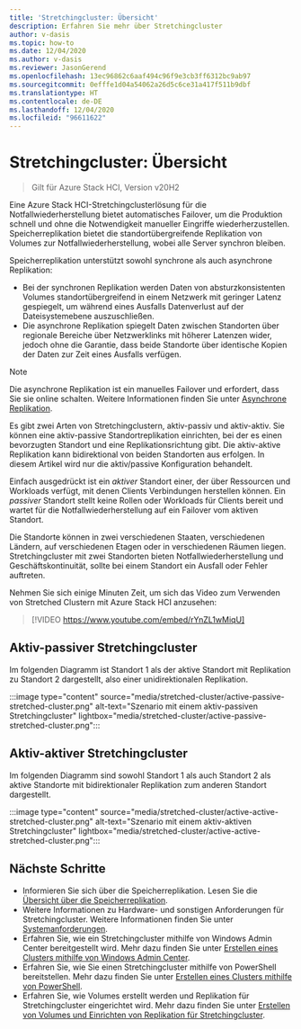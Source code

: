 ```yaml
---
title: 'Stretchingcluster: Übersicht'
description: Erfahren Sie mehr über Stretchingcluster
author: v-dasis
ms.topic: how-to
ms.date: 12/04/2020
ms.author: v-dasis
ms.reviewer: JasonGerend
ms.openlocfilehash: 13ec96862c6aaf494c96f9e3cb3ff6312bc9ab97
ms.sourcegitcommit: 0efffe1d04a54062a26d5c6ce31a417f511b9dbf
ms.translationtype: HT
ms.contentlocale: de-DE
ms.lasthandoff: 12/04/2020
ms.locfileid: "96611622"
---
```

# <a name="stretched-clusters-overview"></a>Stretchingcluster: Übersicht

> Gilt für Azure Stack HCI, Version v20H2

Eine Azure Stack HCI-Stretchingclusterlösung für die Notfallwiederherstellung bietet automatisches Failover, um die Produktion schnell und ohne die Notwendigkeit manueller Eingriffe wiederherzustellen. Speicherreplikation bietet die standortübergreifende Replikation von Volumes zur Notfallwiederherstellung, wobei alle Server synchron bleiben.

Speicherreplikation unterstützt sowohl synchrone als auch asynchrone Replikation:

- Bei der synchronen Replikation werden Daten von absturzkonsistenten Volumes standortübergreifend in einem Netzwerk mit geringer Latenz gespiegelt, um während eines Ausfalls Datenverlust auf der Dateisystemebene auszuschließen.
- Die asynchrone Replikation spiegelt Daten zwischen Standorten über regionale Bereiche über Netzwerklinks mit höherer Latenzen wider, jedoch ohne die Garantie, dass beide Standorte über identische Kopien der Daten zur Zeit eines Ausfalls verfügen.

>[!NOTE]
> Die asynchrone Replikation ist ein manuelles Failover und erfordert, dass Sie sie online schalten. Weitere Informationen finden Sie unter [Asynchrone Replikation](https://docs.microsoft.com/windows-server/storage/storage-replica/storage-replica-overview#asynchronous-replication).

Es gibt zwei Arten von Stretchingclustern, aktiv-passiv und aktiv-aktiv. Sie können eine aktiv-passive Standortreplikation einrichten, bei der es einen bevorzugten Standort und eine Replikationsrichtung gibt. Die aktiv-aktive Replikation kann bidirektional von beiden Standorten aus erfolgen. In diesem Artikel wird nur die aktiv/passive Konfiguration behandelt.

Einfach ausgedrückt ist ein *aktiver* Standort einer, der über Ressourcen und Workloads verfügt, mit denen Clients Verbindungen herstellen können. Ein *passiver* Standort stellt keine Rollen oder Workloads für Clients bereit und wartet für die Notfallwiederherstellung auf ein Failover vom aktiven Standort.

Die Standorte können in zwei verschiedenen Staaten, verschiedenen Ländern, auf verschiedenen Etagen oder in verschiedenen Räumen liegen. Stretchingcluster mit zwei Standorten bieten Notfallwiederherstellung und Geschäftskontinuität, sollte bei einem Standort ein Ausfall oder Fehler auftreten.

Nehmen Sie sich einige Minuten Zeit, um sich das Video zum Verwenden von Stretched Clustern mit Azure Stack HCI anzusehen:
> [!VIDEO https://www.youtube.com/embed/rYnZL1wMiqU]

## <a name="active-passive-stretched-cluster"></a>Aktiv-passiver Stretchingcluster

Im folgenden Diagramm ist Standort 1 als der aktive Standort mit Replikation zu Standort 2 dargestellt, also einer unidirektionalen Replikation.

:::image type="content" source="media/stretched-cluster/active-passive-stretched-cluster.png" alt-text="Szenario mit einem aktiv-passiven Stretchingcluster"  lightbox="media/stretched-cluster/active-passive-stretched-cluster.png":::

## <a name="active-active-stretched-cluster"></a>Aktiv-aktiver Stretchingcluster

Im folgenden Diagramm sind sowohl Standort 1 als auch Standort 2 als aktive Standorte mit bidirektionaler Replikation zum anderen Standort dargestellt.

:::image type="content" source="media/stretched-cluster/active-active-stretched-cluster.png" alt-text="Szenario mit einem aktiv-aktiven Stretchingcluster" lightbox="media/stretched-cluster/active-active-stretched-cluster.png":::

## <a name="next-steps"></a>Nächste Schritte

- Informieren Sie sich über die Speicherreplikation. Lesen Sie die [Übersicht über die Speicherreplikation](https://docs.microsoft.com/windows-server/storage/storage-replica/storage-replica-overview).
- Weitere Informationen zu Hardware- und sonstigen Anforderungen für Stretchingcluster. Weitere Informationen finden Sie unter [Systemanforderungen](system-requirements.md).
- Erfahren Sie, wie ein Stretchingcluster mithilfe von Windows Admin Center bereitgestellt wird. Mehr dazu finden Sie unter [Erstellen eines Clusters mithilfe von Windows Admin Center](../deploy/create-cluster.md).
- Erfahren Sie, wie Sie einen Stretchingcluster mithilfe von PowerShell bereitstellen. Mehr dazu finden Sie unter [Erstellen eines Clusters mithilfe von PowerShell](../deploy/create-cluster-powershell.md).
- Erfahren Sie, wie Volumes erstellt werden und Replikation für Stretchingcluster eingerichtet wird. Mehr dazu finden Sie unter [Erstellen von Volumes und Einrichten von Replikation für Stretchingcluster](../manage/create-stretched-volumes.md).
